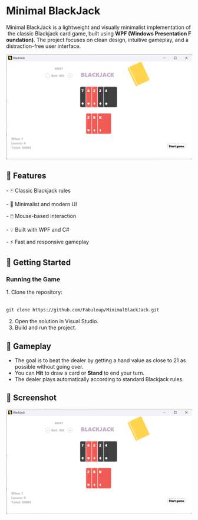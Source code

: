 # Minimal BlackJack

Minimal BlackJack is a lightweight and visually minimalist implementation of the classic Blackjack card game, built using **WPF (Windows Presentation Foundation)**. The project focuses on clean design, intuitive gameplay, and a distraction-free user interface.

![Screenshot](./images/screenshot.png)

## 🎯 Features

- 🃏 Classic Blackjack rules

- 🎨 Minimalist and modern UI

- 🖱️ Mouse-based interaction

- 💡 Built with WPF and C#

- ⚡ Fast and responsive gameplay

## 🚀 Getting Started

### Running the Game

1. Clone the repository:

```bash

git clone https://github.com/Fabuloup/MinimalBlackJack.git

```

2. Open the solution in Visual Studio.
3. Build and run the project.

## 🧩 Gameplay

- The goal is to beat the dealer by getting a hand value as close to 21 as possible without going over.
- You can **Hit** to draw a card or **Stand** to end your turn.
- The dealer plays automatically according to standard Blackjack rules.

## 📸 Screenshot

![Screenshot](./images/screenshot.png)